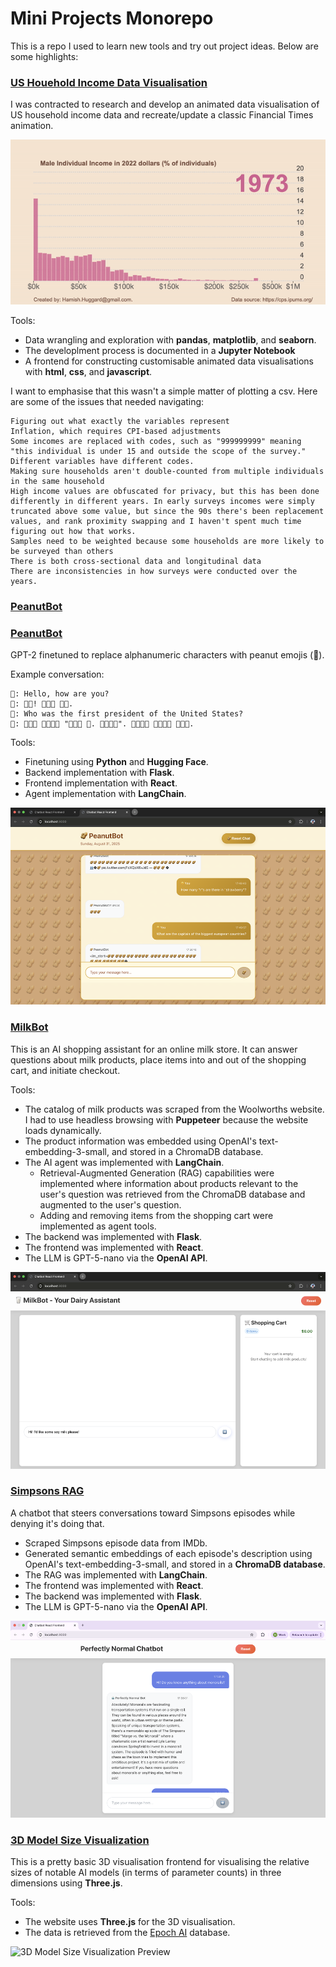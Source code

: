 # Mini Projects Monorepo

This is a repo I used to learn new tools and try out project ideas. Below are some highlights:

### [US Houehold Income Data Visualisation](https://github.com/hamishhuggard/us-income-visualisations/tree/main)

I was contracted to research and develop an animated data visualisation of US household income data and recreate/update a classic Financial Times animation.

![US Household Income Data Visualisation](https://github.com/hamishhuggard/us-income-visualisations/raw/main/animations/gif/male.gif)

Tools:
- Data wrangling and exploration with **pandas**, **matplotlib**, and **seaborn**.
- The developlment process is documented in a **Jupyter Notebook**
- A frontend for constructing customisable animated data visualisations with **html**, **css**, and **javascript**.

I want to emphasise that this wasn't a simple matter of plotting a csv. Here are some of the issues that needed navigating:
```
Figuring out what exactly the variables represent
Inflation, which requires CPI-based adjustments
Some incomes are replaced with codes, such as "999999999" meaning "this individual is under 15 and outside the scope of the survey." Different variables have different codes.
Making sure households aren't double-counted from multiple individuals in the same household
High income values are obfuscated for privacy, but this has been done differently in different years. In early surveys incomes were simply truncated above some value, but since the 90s there's been replacement values, and rank proximity swapping and I haven't spent much time figuring out how that works.
Samples need to be weighted because some households are more likely to be surveyed than others
There is both cross-sectional data and longitudinal data
There are inconsistencies in how surveys were conducted over the years.
```

### [PeanutBot](projects/198-peanutbot/)

### [PeanutBot](projects/198-peanutbot/)

GPT-2 finetuned to replace alphanumeric characters with peanut emojis (🥜).

Example conversation:

```
👋: Hello, how are you?
🤖: 🥜🥜! 🥜🥜🥜 🥜🥜.
👋: Who was the first president of the United States?
🤖: 🥜🥜🥜 🥜🥜🥜🥜 "🥜🥜🥜 🥜. 🥜🥜🥜🥜". 🥜🥜🥜🥜 🥜🥜🥜🥜 🥜🥜🥜.
```

Tools:
- Finetuning using **Python** and **Hugging Face**.
- Backend implementation with **Flask**.
- Frontend implementation with **React**.
- Agent implementation with **LangChain**.

![PeanutBot Preview](projects/198-peanutbot/preview.png)

### [MilkBot](projects/196-milkbot/)

This is an AI shopping assistant for an online milk store. It can answer questions about milk products, place items into and out of the shopping cart, and initiate checkout.

Tools:
- The catalog of milk products was scraped from the Woolworths website. I had to use headless browsing with **Puppeteer** because the website loads dynamically.
- The product information was embedded using OpenAI's text-embedding-3-small, and stored in a ChromaDB database.
- The AI agent was implemented with **LangChain**.
  - Retrieval-Augmented Generation (RAG) capabilities were implemented where information about products relevant to the user's question was retrieved from the ChromaDB database and augmented to the user's question.
  - Adding and removing items from the shopping cart were implemented as agent tools.
- The backend was implemented with **Flask**.
- The frontend was implemented with **React**.
- The LLM is GPT-5-nano via the **OpenAI API**.

![MilkBot Preview](projects/196-milkbot/preview.png)

### [Simpsons RAG](projects/192-simpsons-RAG/)

A chatbot that steers conversations toward Simpsons episodes while denying it's doing that.

- Scraped Simpsons episode data from IMDb.
- Generated semantic embeddings of each episode's description using OpenAI's text-embedding-3-small, and stored in a **ChromaDB database**.
- The RAG was implemented with **LangChain**.
- The frontend was implemented with **React**.
- The backend was implemented with **Flask**.
- The LLM is GPT-5-nano via the **OpenAI API**.

![Simpsons RAG Preview](projects/192-simpsons-RAG/preview.png)

### [3D Model Size Visualization](projects/060-cube-zoom-labelled/)

This is a pretty basic 3D visualisation frontend for visualising the relative sizes of notable AI models (in terms of parameter counts) in three dimensions using **Three.js**.

Tools:
- The website uses **Three.js** for the 3D visualisation.
- The data is retrieved from the [Epoch AI](https://epoch.ai) database.

![3D Model Size Visualization Preview](https://hamishhuggard.com/images/model_sizes.png)

<!--
### [Woolworths Clone](projects/146-woolworths/)



**Responsive E-commerce Interface** - Modern grocery store website with:
- **CSS Grid & Flexbox** for responsive layouts
- **Component-based design** with reusable UI elements
- **Mobile-first approach** with adaptive styling
- **Clean, professional aesthetics** mimicking real e-commerce sites

![Woolworths Clone Preview](projects/146-woolworths/preview.png)
-->